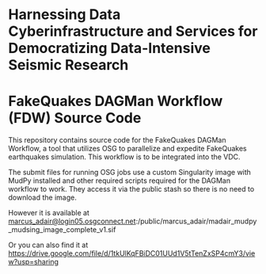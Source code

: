 # Harnessing Data Cyberinfrastructure and Services for Democratizing Data-Intensive Seismic Research

# FakeQuakes DAGMan Workflow (FDW) Source Code

This repository contains source code for the FakeQuakes DAGMan Workflow, a tool that utilizes OSG to parallelize and expedite FakeQuakes earthquakes simulation. This workflow is to be integrated into the VDC.

The submit files for running OSG jobs use a custom Singularity image with MudPy installed and other required scripts required for the DAGMan workflow to work.
They access it via the public stash so there is no need to download the image.

However it is available at marcus_adair@login05.osgconnect.net:/public/marcus_adair/madair_mudpy_mudsing_image_complete_v1.sif

Or you can also find it at https://drive.google.com/file/d/1tkUlKqFBiDC01UUd1V5tTenZxSP4cmY3/view?usp=sharing
